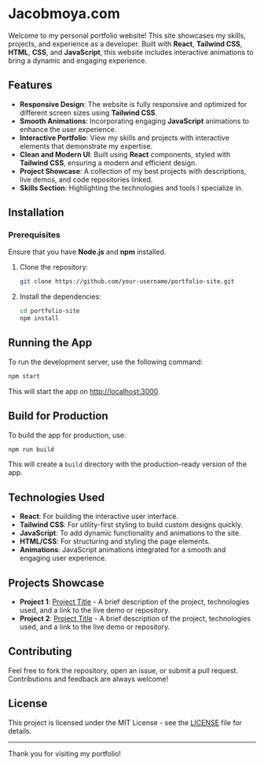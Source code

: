 # Jacobmoya.com

Welcome to my personal portfolio website! This site showcases my skills, projects, and experience as a developer. Built with **React**, **Tailwind CSS**, **HTML**, **CSS**, and **JavaScript**, this website includes interactive animations to bring a dynamic and engaging experience.

## Features

- **Responsive Design**: The website is fully responsive and optimized for different screen sizes using **Tailwind CSS**.
- **Smooth Animations**: Incorporating engaging **JavaScript** animations to enhance the user experience.
- **Interactive Portfolio**: View my skills and projects with interactive elements that demonstrate my expertise.
- **Clean and Modern UI**: Built using **React** components, styled with **Tailwind CSS**, ensuring a modern and efficient design.
- **Project Showcase**: A collection of my best projects with descriptions, live demos, and code repositories linked.
- **Skills Section**: Highlighting the technologies and tools I specialize in.

## Installation

### Prerequisites

Ensure that you have **Node.js** and **npm** installed.

1. Clone the repository:
   ```bash
   git clone https://github.com/your-username/portfolio-site.git
   ```
2. Install the dependencies:
   ```bash
   cd portfolio-site
   npm install
   ```

## Running the App

To run the development server, use the following command:

```bash
npm start
```

This will start the app on [http://localhost:3000](http://localhost:3000).

## Build for Production

To build the app for production, use:

```bash
npm run build
```

This will create a `build` directory with the production-ready version of the app.

## Technologies Used

- **React**: For building the interactive user interface.
- **Tailwind CSS**: For utility-first styling to build custom designs quickly.
- **JavaScript**: To add dynamic functionality and animations to the site.
- **HTML/CSS**: For structuring and styling the page elements.
- **Animations**: JavaScript animations integrated for a smooth and engaging user experience.

## Projects Showcase

- **Project 1**: [Project Title](Link) - A brief description of the project, technologies used, and a link to the live demo or repository.
- **Project 2**: [Project Title](Link) - A brief description of the project, technologies used, and a link to the live demo or repository.

## Contributing

Feel free to fork the repository, open an issue, or submit a pull request. Contributions and feedback are always welcome!

## License

This project is licensed under the MIT License - see the [LICENSE](LICENSE) file for details.

---

Thank you for visiting my portfolio!

